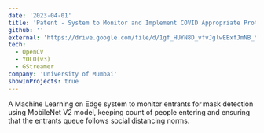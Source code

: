 ```yaml
---
date: '2023-04-01'
title: 'Patent - System to Monitor and Implement COVID Appropriate Protocol'
github: ''
external: 'https://drive.google.com/file/d/1gf_HUYN8D_vfvJglwEBxfJmNB_YBo0A7/view'
tech:
  - OpenCV
  - YOLO(v3)
  - GStreamer
company: 'University of Mumbai'
showInProjects: true
---
```


A Machine Learning on Edge system to monitor entrants for mask detection using MobileNet V2 model, keeping count of people entering and ensuring that the entrants queue follows social distancing norms.
